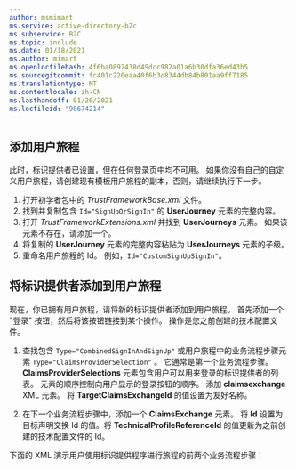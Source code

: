 ```yaml
---
author: msmimart
ms.service: active-directory-b2c
ms.subservice: B2C
ms.topic: include
ms.date: 01/18/2021
ms.author: mimart
ms.openlocfilehash: 4f6ba0892438d49dcc982a01a6b30dfa36ed43b5
ms.sourcegitcommit: fc401c220eaa40f6b3c8344db84b801aa9ff7185
ms.translationtype: MT
ms.contentlocale: zh-CN
ms.lasthandoff: 01/20/2021
ms.locfileid: "98674214"
---
```

## <a name="add-a-user-journey"></a>添加用户旅程 

此时，标识提供者已设置，但在任何登录页中均不可用。 如果你没有自己的自定义用户旅程，请创建现有模板用户旅程的副本，否则，请继续执行下一步。 

1. 打开初学者包中的 *TrustFrameworkBase.xml* 文件。
1. 找到并复制包含 `Id="SignUpOrSignIn"` 的 **UserJourney** 元素的完整内容。
1. 打开 *TrustFrameworkExtensions.xml* 并找到 **UserJourneys** 元素。 如果该元素不存在，请添加一个。
1. 将复制的 **UserJourney** 元素的完整内容粘贴为 **UserJourneys** 元素的子级。
1. 重命名用户旅程的 Id。 例如，`Id="CustomSignUpSignIn"`。

## <a name="add-the-identity-provider-to-a-user-journey"></a>将标识提供者添加到用户旅程 

现在，你已拥有用户旅程，请将新的标识提供者添加到用户旅程。 首先添加一个 "登录" 按钮，然后将该按钮链接到某个操作。 操作是您之前创建的技术配置文件。

1. 查找包含 `Type="CombinedSignInAndSignUp"` 或用户旅程中的业务流程步骤元素 `Type="ClaimsProviderSelection"` 。 它通常是第一个业务流程步骤。 **ClaimsProviderSelections** 元素包含用户可以用来登录的标识提供者的列表。 元素的顺序控制向用户显示的登录按钮的顺序。 添加 **claimsexchange** XML 元素。 将 **TargetClaimsExchangeId** 的值设置为友好名称。

1. 在下一个业务流程步骤中，添加一个 **ClaimsExchange** 元素。 将 **Id** 设置为目标声明交换 Id 的值。将 **TechnicalProfileReferenceId** 的值更新为之前创建的技术配置文件的 Id。

下面的 XML 演示用户使用标识提供程序进行旅程的前两个业务流程步骤：